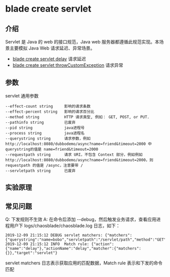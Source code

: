 # blade create servlet
## 介绍
Servlet 是 Java 的 web 的接口规范，Java web 服务器都遵循此规范实现。本场景主要模拟 Java Web 请求延迟、异常场景。

* [blade create servlet delay](blade%20create%20servlet%20delay.md) 请求延迟
* [blade create servlet throwCustomException](blade%20create%20servlet%20throwCustomException.md) 请求异常

## 参数
servlet 通用参数
```
--effect-count string     影响的请求条数
--effect-percent string   影响的请求百分比
--method string           HTTP 请求类型, 例如： GET, POST, or PUT.
--pathinfo string         已废弃
--pid string              java进程号
--process string          java进程名
--querystring string      请求参数，例如http://localhost:8080/dubbodemo/async?name=friend&timeout=2000 中 querystring的值是 name=friend&timeout=2000
--requestpath string      请求 URI，不包含 Context 部分，例如例如http://localhost:8080/dubbodemo/async?name=friend&timeout=2000，则 requestpath 的值是 /async，注意要带 /
--servletpath string      已废弃
```

## 实验原理


## 常见问题
Q: 下发规则不生效
A: 在命令后添加 --debug，然后触发业务请求，查看应用进程用户下 logs/chaosblade/chaosblade.log 日志，如下：
```
2019-12-09 21:15:12 DEBUG servlet matchers: {"matchers":{"querystring":"name=bobo","servletpath":"/servlet/path","method":"GET","requestpath":"/servlet/path"}}
2019-12-09 21:15:12 INFO  Match rule: {"action":{"name":"delay"},"actionName":"delay","matcher":{"matchers":{}},"target":"servlet"}
```
servlet matchers 日志表示获取应用的匹配数据，Match rule 表示和下发的命令匹配